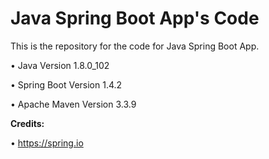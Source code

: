 Java Spring Boot App's Code
===========================

This is the repository for the code for Java Spring Boot App. 

• Java Version 1.8.0_102

• Spring Boot Version 1.4.2

• Apache Maven Version 3.3.9

**Credits:**

• https://spring.io
